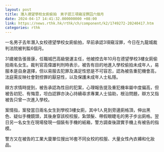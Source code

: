 ```yaml
---
layout: post
title: 潛入德望學校女廁偷拍　男子認三項窺淫罪囚六個月
date: 2024-04-17 14:41:32.000000000 +08:00
link: https://news.rthk.hk/rthk/ch/component/k2/1749272-20240417.htm
categories: rthk
---
```


一名男子去年潛入女校德望學校女廁偷拍，早前承認3項窺淫罪，今日在九龍城裁判法院被判監6個月。

31歲被告張晉康，任職城巴高級營運主任，他被控去年10月在德望學校3樓女廁偷拍兩名女生。裁判官高偉雄判刑時表示，被告有目的地進入學校偷拍未成年人，易服本是自身選擇，但以易服去犯罪及滿足性慾是不可容忍，認為被告重犯機會高，法庭需反映社會對控罪的厭惡性，以及保護未成年人士私隱。
 
辯方求情時提到，被告承認為性目的犯案，心理報告提及重犯機率屬中度偏高，但被告初犯、有悔意，坦白認罪亦決心持續尋求專業人士協助，根治問題，辯方又指被告只曾一次進入學校。

案情指，案發當日兩名女生到學校3樓女廁，其中1人見到旁邊廁格頂，伸出黑色、疑似手機鏡頭，其後身穿該校校服，紮頭髮、帶假眼睫毛的男子步出廁格。翌日另一名女生在現場發現一個裝有手機的紙箱，警方調查後證實手機上有被告的指模。

警方又在被告的工業大廈單位搜出16套不同女校的校服、大量女性內衣褲和化妝品。
